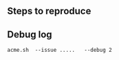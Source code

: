 <!--
我很忙, 每天可能只有 几秒钟 时间看你的 issue, 如果不按照我的要求写 issue, 你可能不会得到任何回复, 石沉大海.

请确保已经更新到最新的代码, 然后贴上来 `--debug 2` 的调试输出. 没有调试信息. 我做不了什么.
如何调试 https://github.com/acmesh-official/acme.sh/wiki/How-to-debug-acme.sh

If it is a bug report:
- make sure you are able to repro it on the latest released version.
You can install the latest version by: `acme.sh --upgrade`

- Search the existing issues.
- Refer to the [WIKI](https://wiki.acme.sh).
- Debug info [Debug](https://github.com/acmesh-official/acme.sh/wiki/How-to-debug-acme.sh).

-->

Steps to reproduce
------------------

Debug log
-----------------

```
acme.sh  --issue .....   --debug 2
```


